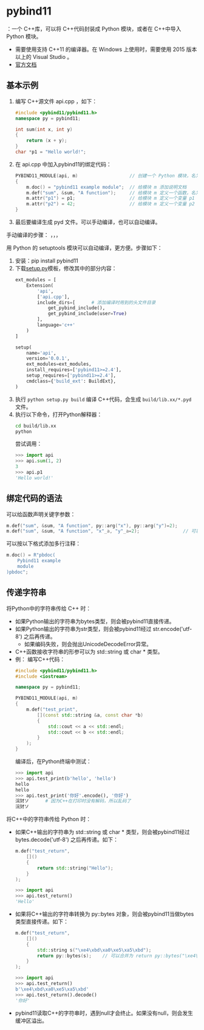 # pybind11

：一个 C++库，可以将 C++代码封装成 Python 模块，或者在 C++中导入 Python 模块。
- 需要使用支持 C++11 的编译器。在 Windows 上使用时，需要使用 2015 版本以上的 Visual Studio 。
- [官方文档](https://pybind11.readthedocs.io/en/master/index.html)

## 基本示例

1. 编写 C++源文件 api.cpp ，如下：
    ```cpp
    #include <pybind11/pybind11.h>
    namespace py = pybind11;

    int sum(int x, int y)
    {
        return (x + y);
    }
    char *p1 = "Hello world!";
    ```

2. 在 api.cpp 中加入pybind11的绑定代码：
    ```cpp
    PYBIND11_MODULE(api, m)                   // 创建一个 Python 模块，名为 api ，用变量 m 表示
    {
        m.doc() = "pybind11 example module";  // 给模块 m 添加说明文档
        m.def("sum", &sum, "A function");     // 给模块 m 定义一个函数，名为 sum ，绑定到 C++代码中的 sum 函数，并添加说明文档
        m.attr("p1") = p1;                    // 给模块 m 定义一个变量 p1 ，绑定到 C++代码中的指针 p1
        m.attr("p2") = 42;                    // 给模块 m 定义一个变量 p2 ，用常量直接赋值
    }
    ```

3. 最后要编译生成 pyd 文件。可以手动编译，也可以自动编译。

手动编译的步骤：
，，，


用 Python 的 setuptools 模块可以自动编译，更方便。步骤如下：
1. 安装：pip install pybind11
2. 下载[setup.py](https://github.com/pybind/python_example/blob/master/setup.py)模板，修改其中的部分内容：
    ```python
    ext_modules = [
        Extension(
            'api',
            ['api.cpp'],
            include_dirs=[      # 添加编译时用到的头文件目录
                get_pybind_include(),
                get_pybind_include(user=True)
            ],
            language='c++'
        )
    ]

    setup(
        name='api',
        version='0.0.1',
        ext_modules=ext_modules,
        install_requires=['pybind11>=2.4'],
        setup_requires=['pybind11>=2.4'],
        cmdclass={'build_ext': BuildExt},
    )
    ```
3. 执行 `python setup.py build` 编译 C++代码，会生成 `build/lib.xx/*.pyd` 文件。
4. 执行以下命令，打开Python解释器：
    ```sh
    cd build/lib.xx
    python
    ```
   尝试调用：
    ```python
    >>> import api
    >>> api.sum(1, 2)
    3
    >>> api.p1
    'Hello world!'
    ```


## 绑定代码的语法

可以给函数声明关键字参数：
```cpp
m.def("sum", &sum, "A function", py::arg("x"), py::arg("y")=2);
m.def("sum", &sum, "A function", "x"_a, "y"_a=2);                // 可以将 py::arg(*)简写为*_a
```

可以按以下格式添加多行注释：
```cpp
m.doc() = R"pbdoc(
    Pybind11 example
    module
)pbdoc";
```

## 传递字符串

将Python中的字符串传给 C++ 时：
- 如果Python输出的字符串为bytes类型，则会被pybind11直接传递。
- 如果Python输出的字符串为str类型，则会被pybind11经过 str.encode('utf-8') 之后再传递。
  - 如果编码失败，则会抛出UnicodeDecodeError异常。
- C++函数接收字符串的形参可以为 std::string 或 char * 类型。
- 例：
    编写C++代码：
    ```cpp
    #include <pybind11/pybind11.h>
    #include <iostream>

    namespace py = pybind11;

    PYBIND11_MODULE(api, m)
    {
        m.def("test_print",
            [](const std::string &a, const char *b)
            {
                std::cout << a << std::endl;
                std::cout << b << std::endl;
            }
        );
    }
    ```
    编译后，在Python终端中测试：
    ```python
    >>> import api
    >>> api.test_print(b'hello', 'hello')
    hello
    hello
    >>> api.test_print('你好'.encode(), '你好')
    浣犲ソ      # 因为C++在打印时没有解码，所以乱码了
    浣犲ソ
    ```

将C++中的字符串传给 Python 时：
- 如果C++输出的字符串为 std::string 或 char * 类型，则会被pybind11经过 bytes.decode('utf-8') 之后再传递。如下：
    ```cpp
    m.def("test_return",
        []()
        {
            return std::string("Hello");
        }
    );
    ```
    ```python
    >>> import api
    >>> api.test_return()
    'Hello'
    ```
- 如果将C++输出的字符串转换为 py::bytes 对象，则会被pybind11当做bytes类型直接传递。如下：
    ```cpp
    m.def("test_return",
        []()
        {
            std::string s("\xe4\xbd\xa0\xe5\xa5\xbd");
            return py::bytes(s);    // 可以合并为 return py::bytes("\xe4\xbd\xa0\xe5\xa5\xbd");
        }
    );
    ```
    ```python
    >>> import api
    >>> api.test_return()
    b'\xe4\xbd\xa0\xe5\xa5\xbd'
    >>> api.test_return().decode()
    '你好'
    ```
- pybind11读取C++的字符串时，遇到null才会终止。如果没有null，则会发生缓冲区溢出。
